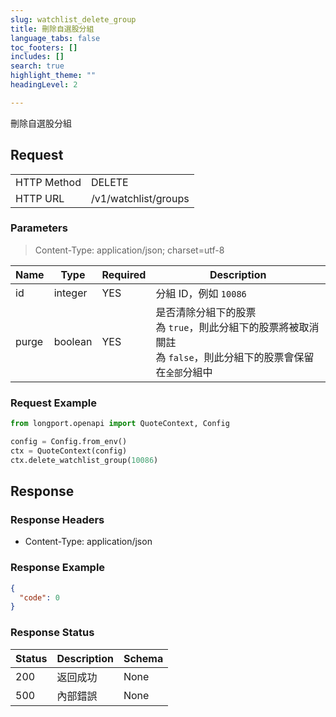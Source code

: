```yaml
---
slug: watchlist_delete_group
title: 刪除自選股分組 
language_tabs: false
toc_footers: []
includes: []
search: true
highlight_theme: ""
headingLevel: 2

---
```


刪除自選股分組

<SDKLinks module="quote" klass="QuoteContext" method="delete_watchlist_group" />

## 

## Request

<table className="http-basic">
<tbody>
<tr><td className="http-basic-key">HTTP Method</td><td>DELETE</td></tr>
<tr><td className="http-basic-key">HTTP URL</td><td>/v1/watchlist/groups 
</td></tr>
</tbody>
</table>

### Parameters

> Content-Type: application/json; charset=utf-8

| Name | Type | Required | Description |
|---|---|---|---|
| id | integer | YES | 分組 ID，例如 `10086` |
| purge | boolean | YES | 是否清除分組下的股票<br /> 為 `true`，則此分組下的股票將被取消關註<br /> 為 `false`，則此分組下的股票會保留在`全部`分組中 |

### Request Example

```python
from longport.openapi import QuoteContext, Config

config = Config.from_env()
ctx = QuoteContext(config)
ctx.delete_watchlist_group(10086)
```

## Response

### Response Headers

- Content-Type: application/json

### Response Example

```json
{
  "code": 0
}
```

### Response Status

| Status | Description | Schema |
|---|---|---|
| 200 | 返回成功 | None |
| 500 | 內部錯誤 | None |

<aside className="success">
</aside>


